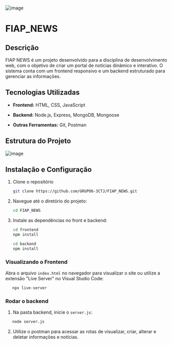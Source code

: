 ![image](https://github.com/user-attachments/assets/4c066944-0bfb-408d-afb1-8de6f48bccc4)




# FIAP_NEWS

## Descrição

FIAP NEWS é um projeto desenvolvido para a disciplina de desenvolvimento web, com o objetivo de criar um portal de notícias dinâmico e interativo. O sistema conta com um frontend responsivo e um backend estruturado para gerenciar as informações.

## Tecnologias Utilizadas

* __Frontend:__ HTML, CSS, JavaScript

* __Backend:__ Node.js, Express, MongoDB, Mongoose

* __Outras Ferramentas:__ Git, Postman

## Estrutura do Projeto

![image](https://github.com/user-attachments/assets/e25ba3cf-eea1-4ee6-9b4c-ed979e3e4732)


## Instalação e Configuração

1. Clone o repositório
   ```bash
   git clone https://github.com/GRUPO6-3CTJ/FIAP_NEWS.git
   ```
2. Navegue até o diretório do projeto:
    ```bash
    cd FIAP_NEWS
    ```
3. Instale as dependências no front e backend:
    ```bash
    cd frontend
    npm install
    ```
    ```bash
    cd backend
    npm install
    ```

### Visualizando o Frontend

Abra o arquivo `index.html` no navegador para visualizar o site ou utilize a extensão "Live Server" no Visual Studio Code:
```bash
   npx live-server
   ```
### Rodar o backend

1. Na pasta backend, inicie o `server.js`:
```bash
   node server.js
```
2. Utilize o postman para acessar as rotas de visualizar, criar, alterar e deletar informações e notícias. 



